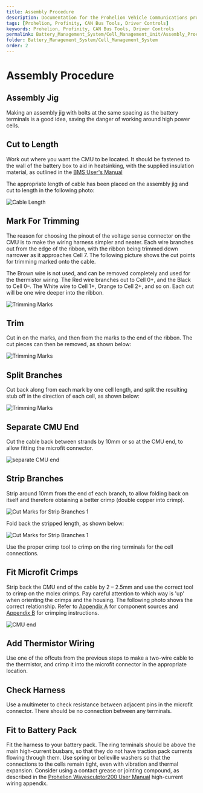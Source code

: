 ```yaml
---
title: Assembly Procedure
description: Documentation for the Prohelion Vehicle Communications protocol
tags: [Prohelion, Profinity, CAN Bus Tools, Driver Controls]
keywords: Prohelion, Profinity, CAN Bus Tools, Driver Controls
permalink: Battery_Management_System/Cell_Management_Unit/Assembly_Procedure.html
folder: Battery_Management_System/Cell_Management_System
order: 2
---
```


# Assembly Procedure

## Assembly Jig

Making an assembly jig with bolts at the same spacing as the battery terminals is a good idea, saving the danger of working around high power cells.

## Cut to Length

Work out where you want the CMU to be located.  It should be fastened to the wall of the battery box to aid in heatsinking, with the supplied insulation material, as outlined in the [BMS User's Manual](http://localhost:4000/Battery_Management_System/User_Manual/Overview.html)

The appropriate length of cable has been placed on the assembly jig and cut to length in the following photo:

![Cable Length]({{site.dox.baseurl}}/images/CMU_Assembly_procedure/Cut_to_length.jpg)

## Mark For Trimming

The reason for choosing the pinout of the voltage sense connector on the CMU is to make the wiring harness simpler and neater.  Each wire branches out from the edge of the ribbon, with the ribbon being trimmed down narrower as it approaches Cell 7.  The following picture shows the cut points for trimming marked onto the cable.  

The Brown wire is not used, and can be removed completely and used for the thermistor wiring.  The Red wire branches out to Cell 0+, and the Black to Cell 0–.  The White wire to Cell 1+, Orange to Cell 2+, and so on.  Each cut will be one wire deeper into the ribbon.

![Trimming Marks]({{site.dox.baseurl}}/images/CMU_Assembly_procedure/mark_for_trimming.jpg)

## Trim

Cut in on the marks, and then from the marks to the end of the ribbon.  The cut pieces can then be removed, as shown below:

![Trimming Marks]({{site.dox.baseurl}}/images/CMU_Assembly_procedure/trim.jpg)

## Split Branches

Cut back along from each mark by one cell length, and split the resulting stub off in the direction of each cell, as shown below:

![Trimming Marks]({{site.dox.baseurl}}/images/CMU_Assembly_procedure/split_branches.jpg)

## Separate CMU End

Cut the cable back between strands by 10mm or so at the CMU end, to allow fitting the microfit connector.

![separate CMU end]({{site.dox.baseurl}}/images/CMU_Assembly_procedure/separate_CMU_end.jpg)

## Strip Branches

Strip around 10mm from the end of each branch, to allow folding back on itself and therefore obtaining a better crimp (double copper into crimp).

![Cut Marks for Strip Branches 1]({{site.dox.baseurl}}/images/CMU_Assembly_procedure/strip_branches.jpg)

Fold back the stripped length, as shown below:

![Cut Marks for Strip Branches 1]({{site.dox.baseurl}}/images/CMU_Assembly_procedure/strip_branches2.jpg)

Use the proper crimp tool to crimp on the ring terminals for the cell connections.

## Fit Microfit Crimps

Strip back the CMU end of the cable by 2 – 2.5mm and use the correct tool to crimp on the molex crimps.  Pay careful attention to which way is 'up' when orienting the crimps and the housing.  The following photo shows the correct relationship. Refer to [Appendix A](Appendix_A) for component sources and [Appendix B](appendix_B) for crimping instructions.

![CMU end]({{site.dox.baseurl}}/images/CMU_Assembly_procedure/fit_microfit_crimps.jpg)

## Add Thermistor Wiring

Use one of the offcuts from the previous steps to make a two-wire cable to the thermistor, and crimp it into the microfit connector in the appropriate location.

## Check Harness

Use a multimeter to check resistance between adjacent pins in the microfit connector.  There should be no connection between any terminals.  

## Fit to Battery Pack

Fit the harness to your battery pack.  The ring terminals should be above the main high-current busbars, so that they do not have traction pack currents flowing through them.  Use spring or belleville washers so that the connections to the cells remain tight, even with vibration and thermal expansion.  Consider using a contact grease or jointing compound, as described in the [Prohelion Wavesculptor200 User Manual](http://localhost:4000/WaveSculptor_Motor_Controllers/WaveSculptor200_User_Manual/Overview.html) high-current wiring appendix.

